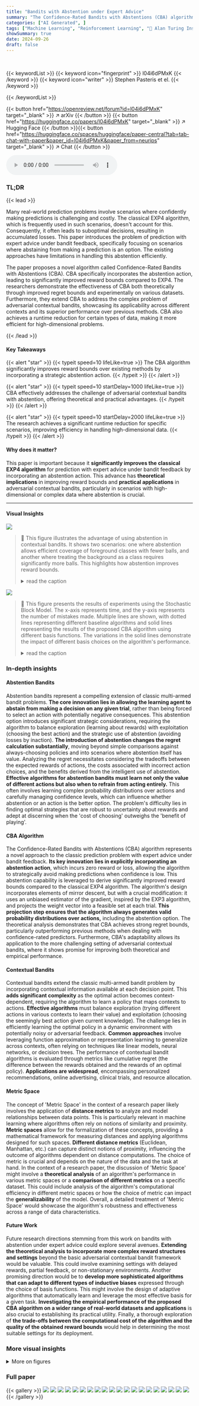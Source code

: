 ```yaml
---
title: "Bandits with Abstention under Expert Advice"
summary: "The Confidence-Rated Bandits with Abstentions (CBA) algorithm significantly improves reward bounds for prediction with expert advice by strategically leveraging an abstention action."
categories: ["AI Generated", ]
tags: ["Machine Learning", "Reinforcement Learning", "🏢 Alan Turing Institute",]
showSummary: true
date: 2024-09-26
draft: false
---
```


<br>

{{< keywordList >}}
{{< keyword icon="fingerprint" >}} l04i6dPMxK {{< /keyword >}}
{{< keyword icon="writer" >}} Stephen Pasteris et el. {{< /keyword >}}
 
{{< /keywordList >}}

{{< button href="https://openreview.net/forum?id=l04i6dPMxK" target="_blank" >}}
↗ arXiv
{{< /button >}}
{{< button href="https://huggingface.co/papers/l04i6dPMxK" target="_blank" >}}
↗ Hugging Face
{{< /button >}}{{< button href="https://huggingface.co/spaces/huggingface/paper-central?tab=tab-chat-with-paper&paper_id=l04i6dPMxK&paper_from=neurips" target="_blank" >}}
↗ Chat
{{< /button >}}




<audio controls>
    <source src="https://ai-paper-reviewer.com/l04i6dPMxK/podcast.wav" type="audio/wav">
    Your browser does not support the audio element.
</audio>


### TL;DR


{{< lead >}}

Many real-world prediction problems involve scenarios where confidently making predictions is challenging and costly.  The classical EXP4 algorithm, which is frequently used in such scenarios, doesn't account for this. Consequently, it often leads to suboptimal decisions, resulting in accumulated losses.  This paper introduces the problem of prediction with expert advice under bandit feedback, specifically focusing on scenarios where abstaining from making a prediction is an option.  The existing approaches have limitations in handling this abstention efficiently.

The paper proposes a novel algorithm called Confidence-Rated Bandits with Abstentions (CBA). CBA specifically incorporates the abstention action, leading to significantly improved reward bounds compared to EXP4. The researchers demonstrate the effectiveness of CBA both theoretically through improved regret bounds and experimentally on various datasets.  Furthermore, they extend CBA to address the complex problem of adversarial contextual bandits, showcasing its applicability across different contexts and its superior performance over previous methods.  CBA also achieves a runtime reduction for certain types of data, making it more efficient for high-dimensional problems.

{{< /lead >}}


#### Key Takeaways

{{< alert "star" >}}
{{< typeit speed=10 lifeLike=true >}} The CBA algorithm significantly improves reward bounds over existing methods by incorporating a strategic abstention action. {{< /typeit >}}
{{< /alert >}}

{{< alert "star" >}}
{{< typeit speed=10 startDelay=1000 lifeLike=true >}} CBA effectively addresses the challenge of adversarial contextual bandits with abstention, offering theoretical and practical advantages. {{< /typeit >}}
{{< /alert >}}

{{< alert "star" >}}
{{< typeit speed=10 startDelay=2000 lifeLike=true >}} The research achieves a significant runtime reduction for specific scenarios, improving efficiency in handling high-dimensional data. {{< /typeit >}}
{{< /alert >}}

#### Why does it matter?
This paper is important because it **significantly improves the classical EXP4 algorithm** for prediction with expert advice under bandit feedback by incorporating an abstention action.  This advance has **theoretical implications** in improving reward bounds and **practical applications** in adversarial contextual bandits, particularly in scenarios with high-dimensional or complex data where abstention is crucial.

------
#### Visual Insights



![](https://ai-paper-reviewer.com/l04i6dPMxK/figures_6_1.jpg)

> 🔼 This figure illustrates the advantage of using abstention in contextual bandits.  It shows two scenarios: one where abstention allows efficient coverage of foreground classes with fewer balls, and another where treating the background as a class requires significantly more balls. This highlights how abstention improves reward bounds.
> <details>
> <summary>read the caption</summary>
> Figure 1: Illustrative example of abstention where we cover the foreground and background classes with metric balls. We consider two clusters (blue and orange) as the foreground and one background class (white), using the shortest path do metric. Using abstention, we can cover two clusters with one ball for each and abstain the background with no balls required (Fig. 1(a)). In contrast, if we treat the background class as another class, it would require significantly more balls to cover the background class, as seen by the 10 gray balls in Fig. 1(b). If the number of balls to cover significantly increases like in this case, the bound involving the number of balls also gets significantly worse.
> </details>





![](https://ai-paper-reviewer.com/l04i6dPMxK/tables_13_1.jpg)

> 🔼 This figure presents the results of experiments using the Stochastic Block Model.  The x-axis represents time, and the y-axis represents the number of mistakes made.  Multiple lines are shown, with dotted lines representing different baseline algorithms and solid lines representing the results of the proposed CBA algorithm using different basis functions. The variations in the solid lines demonstrate the impact of different basis choices on the algorithm's performance.
> <details>
> <summary>read the caption</summary>
> Figure 3: Stochastic Block Model results, dotted lines represent different baselines, while solid lines are used to represent various results.
> </details>





### In-depth insights


#### Abstention Bandits
Abstention bandits represent a compelling extension of classic multi-armed bandit problems.  **The core innovation lies in allowing the learning agent to abstain from making a decision on any given trial**, rather than being forced to select an action with potentially negative consequences. This abstention option introduces significant strategic considerations, requiring the algorithm to balance exploration (learning about rewards) with exploitation (choosing the best action) and the strategic use of abstention (avoiding losses by inaction).  **The introduction of abstention changes the regret calculation substantially**, moving beyond simple comparisons against always-choosing policies and into scenarios where abstention itself has value.  Analyzing the regret necessitates considering the tradeoffs between the expected rewards of actions, the costs associated with incorrect action choices, and the benefits derived from the intelligent use of abstention. **Effective algorithms for abstention bandits must learn not only the value of different actions but also when to refrain from acting entirely.** This often involves learning complex probability distributions over actions and carefully managing confidence levels, which can influence whether abstention or an action is the better option.  The problem's difficulty lies in finding optimal strategies that are robust to uncertainty about rewards and adept at discerning when the 'cost of choosing' outweighs the 'benefit of playing'.

#### CBA Algorithm
The Confidence-Rated Bandits with Abstentions (CBA) algorithm represents a novel approach to the classic prediction problem with expert advice under bandit feedback.  **Its key innovation lies in explicitly incorporating an abstention action**, which incurs zero reward or loss, allowing the algorithm to strategically avoid making predictions when confidence is low. This abstention capability is leveraged to derive significantly improved reward bounds compared to the classical EXP4 algorithm. The algorithm's design incorporates elements of mirror descent, but with a crucial modification: it uses an unbiased estimator of the gradient, inspired by the EXP3 algorithm, and projects the weight vector into a feasible set at each trial.  **This projection step ensures that the algorithm always generates valid probability distributions over actions,** including the abstention option. The theoretical analysis demonstrates that CBA achieves strong regret bounds, particularly outperforming previous methods when dealing with confidence-rated predictors.  Furthermore, CBA's adaptability allows its application to the more challenging setting of adversarial contextual bandits, where it shows promise for improving both theoretical and empirical performance.

#### Contextual Bandits
Contextual bandits extend the classic multi-armed bandit problem by incorporating contextual information available at each decision point.  This **adds significant complexity** as the optimal action becomes context-dependent, requiring the algorithm to learn a policy that maps contexts to actions.  **Effective algorithms** must balance exploration (trying different actions in various contexts to learn their value) and exploitation (choosing the seemingly best action given current knowledge).  The challenge lies in efficiently learning the optimal policy in a dynamic environment with potentially noisy or adversarial feedback. **Common approaches** involve leveraging function approximation or representation learning to generalize across contexts, often relying on techniques like linear models, neural networks, or decision trees.  The performance of contextual bandit algorithms is evaluated through metrics like cumulative regret (the difference between the rewards obtained and the rewards of an optimal policy).  **Applications are widespread**, encompassing personalized recommendations, online advertising, clinical trials, and resource allocation.

#### Metric Space
The concept of 'Metric Space' in the context of a research paper likely involves the application of **distance metrics** to analyze and model relationships between data points.  This is particularly relevant in machine learning where algorithms often rely on notions of similarity and proximity.  **Metric spaces** allow for the formalization of these concepts, providing a mathematical framework for measuring distances and applying algorithms designed for such spaces.  **Different distance metrics** (Euclidean, Manhattan, etc.) can capture distinct notions of proximity, influencing the outcome of algorithms dependent on distance computations.  The choice of metric is crucial and depends on the nature of the data and the task at hand.  In the context of a research paper, the discussion of 'Metric Space' might involve a **theoretical analysis** of an algorithm's performance in various metric spaces or a **comparison of different metrics** on a specific dataset.  This could include analysis of the algorithm's computational efficiency in different metric spaces or how the choice of metric can impact the **generalizability** of the model. Overall, a detailed treatment of 'Metric Space' would showcase the algorithm's robustness and effectiveness across a range of data characteristics.

#### Future Work
Future research directions stemming from this work on bandits with abstention under expert advice could explore several avenues. **Extending the theoretical analysis to incorporate more complex reward structures and settings** beyond the basic adversarial contextual bandit framework would be valuable. This could involve examining settings with delayed rewards, partial feedback, or non-stationary environments.  Another promising direction would be to **develop more sophisticated algorithms that can adapt to different types of inductive biases** expressed through the choice of basis functions.  This might involve the design of adaptive algorithms that automatically learn and leverage the most effective basis for a given task.  **Investigating the empirical performance of the proposed CBA algorithm on a wider range of real-world datasets and applications** is also crucial to establishing its practical utility.  Finally, a thorough exploration of **the trade-offs between the computational cost of the algorithm and the quality of the obtained reward bounds** would help in determining the most suitable settings for its deployment.


### More visual insights

<details>
<summary>More on figures
</summary>


![](https://ai-paper-reviewer.com/l04i6dPMxK/figures_7_1.jpg)

> 🔼 This figure displays the results of an experiment comparing the performance of several algorithms for contextual bandits with abstention on four different graph datasets.  Each subplot shows the cumulative number of mistakes made by each algorithm over time. The algorithms are CBA with different basis functions (D1, D2, D-INF, LVC, INT), and three baselines (EXP3, CBSim, GABA). The different graph datasets represent varying levels of complexity and structure. Error bars are shown for 95% confidence intervals.
> <details>
> <summary>read the caption</summary>
> Figure 2: Results regarding the number of mistakes over time, the four main settings are presented from left to right: the Stochastic Block Model, Gaussian graph, Cora graph and LastFM Asia graph. In this context, D1, D2, and D-INF represent the p-norm bases, LVC represents the community detection basis, and INT represents the interval basis. The baselines, EXP3 for each context, Contextual Bandit with similarity, and GABA-II, are denoted as EXP3, CBSim, and GABA, respectively, and are represented with dashed lines. All the figures display the data with 95% confidence intervals over 20 runs, calculated using the standard error multiplied by the z-score 1.96.
> </details>



![](https://ai-paper-reviewer.com/l04i6dPMxK/figures_19_1.jpg)

> 🔼 This figure presents the results of experiments conducted using the Stochastic Block Model. It compares the performance of the CBA algorithm (solid lines) against several baseline algorithms (dotted lines) in terms of the number of mistakes made over time. Different line styles represent different algorithms (CBA with various bases and baselines). The plot shows that CBA consistently outperforms baseline algorithms, showcasing its effectiveness in the Stochastic Block Model setting.
> <details>
> <summary>read the caption</summary>
> Figure 3: Stochastic Block Model results, dotted lines represent different baselines, while solid lines are used to represent various results.
> </details>



![](https://ai-paper-reviewer.com/l04i6dPMxK/figures_20_1.jpg)

> 🔼 The figure shows the performance of the CBA algorithm on four different graph datasets: Stochastic Block Model, Gaussian graph, Cora graph, and LastFM Asia graph.  Four different baselines (EXP3, CBSim, GABA, and various p-norm, community detection, and interval bases) are compared against the CBA algorithm. The y-axis represents the number of mistakes, and the x-axis represents time. The results are shown with 95% confidence intervals across 20 runs. The figure demonstrates that the CBA algorithm outperforms baselines on all datasets when the appropriate basis is selected.
> <details>
> <summary>read the caption</summary>
> Figure 2: Results regarding the number of mistakes over time, the four main settings are presented from left to right: the Stochastic Block Model, Gaussian graph, Cora graph and LastFM Asia graph. In this context, D1, D2, and D-INF represent the p-norm bases, LVC represents the community detection basis, and INT represents the interval basis. The baselines, EXP3 for each context, Contextual Bandit with similarity, and GABA-II, are denoted as EXP3, CBSim, and GABA, respectively, and are represented with dashed lines. All the figures display the data with 95% confidence intervals over 20 runs, calculated using the standard error multiplied by the z-score 1.96.
> </details>



![](https://ai-paper-reviewer.com/l04i6dPMxK/figures_21_1.jpg)

> 🔼 This figure shows the results of applying different algorithms to the Cora dataset for node classification.  The x-axis represents time, and the y-axis represents the number of mistakes.  Several different baselines are compared (dotted lines), and several variations of the CBA algorithm with different basis functions (solid lines) are shown. The different plots represent different selections of labels that were treated as 'noise' in the dataset.
> <details>
> <summary>read the caption</summary>
> Figure 5: Cora results, dotted lines represent different baselines, while solid lines are used to represent various results
> </details>



![](https://ai-paper-reviewer.com/l04i6dPMxK/figures_22_1.jpg)

> 🔼 The figure shows the results of applying different algorithms (LVC, GABA, CBSim, EXP3) to the LastFM Asia dataset for different noise configurations. Each subplot represents a different set of labels chosen as noise, and the solid lines represent the performance of the CBA algorithm with different bases.  The dotted lines show the performance of other baselines.
> <details>
> <summary>read the caption</summary>
> Figure 6: LastFM Asia results, dotted lines represent different baselines, while solid lines are used to represent various results
> </details>



</details>






### Full paper

{{< gallery >}}
<img src="https://ai-paper-reviewer.com/l04i6dPMxK/1.png" class="grid-w50 md:grid-w33 xl:grid-w25" />
<img src="https://ai-paper-reviewer.com/l04i6dPMxK/2.png" class="grid-w50 md:grid-w33 xl:grid-w25" />
<img src="https://ai-paper-reviewer.com/l04i6dPMxK/3.png" class="grid-w50 md:grid-w33 xl:grid-w25" />
<img src="https://ai-paper-reviewer.com/l04i6dPMxK/4.png" class="grid-w50 md:grid-w33 xl:grid-w25" />
<img src="https://ai-paper-reviewer.com/l04i6dPMxK/5.png" class="grid-w50 md:grid-w33 xl:grid-w25" />
<img src="https://ai-paper-reviewer.com/l04i6dPMxK/6.png" class="grid-w50 md:grid-w33 xl:grid-w25" />
<img src="https://ai-paper-reviewer.com/l04i6dPMxK/7.png" class="grid-w50 md:grid-w33 xl:grid-w25" />
<img src="https://ai-paper-reviewer.com/l04i6dPMxK/8.png" class="grid-w50 md:grid-w33 xl:grid-w25" />
<img src="https://ai-paper-reviewer.com/l04i6dPMxK/9.png" class="grid-w50 md:grid-w33 xl:grid-w25" />
<img src="https://ai-paper-reviewer.com/l04i6dPMxK/10.png" class="grid-w50 md:grid-w33 xl:grid-w25" />
<img src="https://ai-paper-reviewer.com/l04i6dPMxK/11.png" class="grid-w50 md:grid-w33 xl:grid-w25" />
<img src="https://ai-paper-reviewer.com/l04i6dPMxK/12.png" class="grid-w50 md:grid-w33 xl:grid-w25" />
<img src="https://ai-paper-reviewer.com/l04i6dPMxK/13.png" class="grid-w50 md:grid-w33 xl:grid-w25" />
<img src="https://ai-paper-reviewer.com/l04i6dPMxK/14.png" class="grid-w50 md:grid-w33 xl:grid-w25" />
<img src="https://ai-paper-reviewer.com/l04i6dPMxK/15.png" class="grid-w50 md:grid-w33 xl:grid-w25" />
<img src="https://ai-paper-reviewer.com/l04i6dPMxK/16.png" class="grid-w50 md:grid-w33 xl:grid-w25" />
<img src="https://ai-paper-reviewer.com/l04i6dPMxK/17.png" class="grid-w50 md:grid-w33 xl:grid-w25" />
<img src="https://ai-paper-reviewer.com/l04i6dPMxK/18.png" class="grid-w50 md:grid-w33 xl:grid-w25" />
<img src="https://ai-paper-reviewer.com/l04i6dPMxK/19.png" class="grid-w50 md:grid-w33 xl:grid-w25" />
<img src="https://ai-paper-reviewer.com/l04i6dPMxK/20.png" class="grid-w50 md:grid-w33 xl:grid-w25" />
{{< /gallery >}}